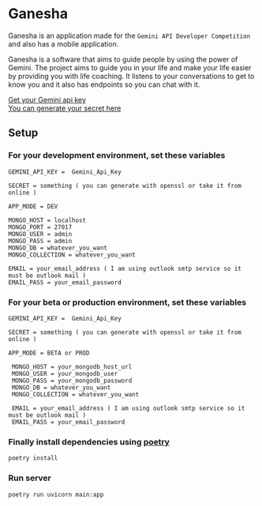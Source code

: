 # Ganesha
Ganesha is an application made for the `Gemini API Developer Competition`  and also has a mobile application.

Ganesha is a software that aims to guide people by using the power of Gemini. The project aims to guide you in your life and make your life easier by providing you with life coaching. It listens to your conversations to get to know you and it also has endpoints so you can chat with it.

[Get your Gemini api key](https://aistudio.google.com/app/apikey)<br>
[You can generate your secret here](https://www.browserling.com/tools/random-hex)

## Setup
### For your development environment, set these variables 
	GEMINI_API_KEY =  Gemini_Api_Key
	
	SECRET = something ( you can generate with openssl or take it from online )	
	
	APP_MODE = DEV
	 
	MONGO_HOST = localhost
	MONGO_PORT = 27017
	MONGO_USER = admin
	MONGO_PASS = admin
	MONGO_DB = whatever_you_want
	MONGO_COLLECTION = whatever_you_want
	 
	EMAIL = your_email_address ( I am using outlook smtp service so it must be outlook mail )
	EMAIL_PASS = your_email_password

### For your beta or production environment, set these variables 
	GEMINI_API_KEY =  Gemini_Api_Key
	
	SECRET = something ( you can generate with openssl or take it from online )	
	
	APP_MODE = BETA or PROD 
	 
	 MONGO_HOST = your_mongodb_host_url
	 MONGO_USER = your_mongodb_user
	 MONGO_PASS = your_mongodb_password
	 MONGO_DB = whatever_you_want
	 MONGO_COLLECTION = whatever_you_want
	 
	 EMAIL = your_email_address ( I am using outlook smtp service so it must be outlook mail )
	 EMAIL_PASS = your_email_password

### Finally install dependencies using [poetry](https://python-poetry.org/docs/)
	poetry install

### Run server
	poetry run uvicorn main:app
